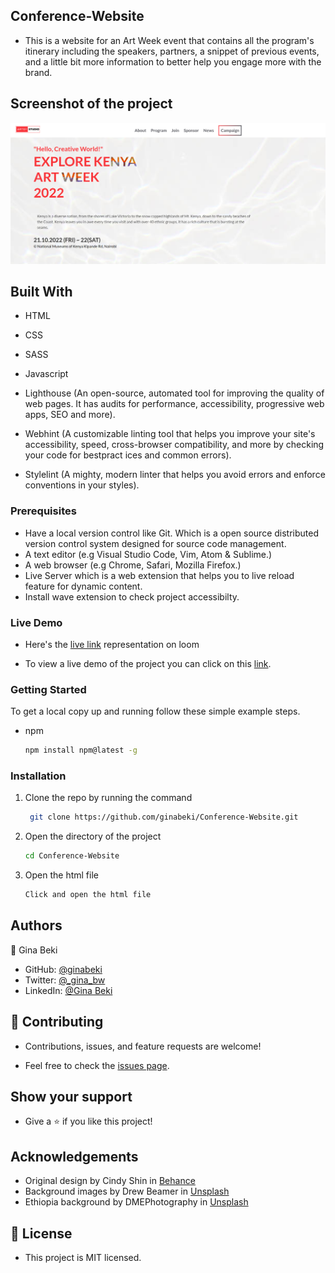 ## Conference-Website

- This is a website for an Art Week event that contains all the program's itinerary including the speakers, partners, a snippet of previous events, and a little bit more information to better help you engage more with the brand. 
## Screenshot of the project

<img src="./images/hero-shot.png">

## Built With

- HTML

- CSS
  
- SASS

- Javascript 

- Lighthouse (An open-source, automated tool for improving the quality of web pages. It has audits for performance, accessibility, progressive web apps, SEO and more).

- Webhint (A customizable linting tool that helps you improve your site's accessibility, speed, cross-browser compatibility, and more by checking your code for bestpract ices and common errors).

- Stylelint (A mighty, modern linter that helps you avoid errors and enforce conventions in your styles).

### Prerequisites

- Have a local version control like Git. Which is a open source distributed version control system designed for source code management.
- A text editor (e.g Visual Studio Code, Vim, Atom & Sublime.)
- A web browser (e.g Chrome, Safari, Mozilla Firefox.)
- Live Server which is a web extension that helps you to live reload feature for dynamic content.
- Install wave extension to check project accessibilty.

### Live Demo
- Here's the [live link](https://www.loom.com/share/87858677e9c740abbdf4e7646deae94a) representation on loom

- To view a live demo of the project you can click on this [link](https://ginabeki.github.io/Conference-Website/).

### Getting Started

To get a local copy up and running follow these simple example steps.

- npm
  ```sh
  npm install npm@latest -g
  ```

### Installation

1. Clone the repo by running the command
   ```sh
    git clone https://github.com/ginabeki/Conference-Website.git
   ```
2. Open the directory of the project
   ```sh
   cd Conference-Website
   ```
3. Open the html file
   ```sh
   Click and open the html file

## Authors

👤 Gina Beki

- GitHub: [@ginabeki](https://github.com/ginabeki)
- Twitter: [@_gina_bw](https://twitter.com/_gina_bw)
- LinkedIn: [@Gina Beki](https://www.linkedin.com/in/gina-beki-a85846103/)

## 🤝 Contributing

- Contributions, issues, and feature requests are welcome!

- Feel free to check the [issues page](https://github.com/ginabeki/Conference-Website/issues).

## Show your support

- Give a ⭐️ if you like this project!

## Acknowledgements

- Original design by Cindy Shin in [Behance](https://www.behance.net/gallery/29845175/CC-Global-Summit-2015)
- Background images by Drew Beamer in [Unsplash](https://unsplash.com/photos/kUHfMW8awpE)
- Ethiopia background by DMEPhotography in [Unsplash](https://unsplash.com/s/photos/passport-photos)

## 📝 License

- This project is MIT licensed.
